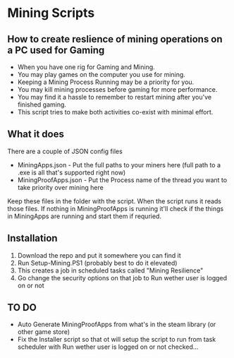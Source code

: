 # Mining Scripts
## How to create reslience of mining operations on a PC used for Gaming
* When you have one rig for Gaming and Mining.
* You may play games on the computer you use for mining.
* Keeping a Mining Process Running may be a priority for you.
* You may kill mining processes before gaming for more performance.
* You may find it a hassle to remember to restart mining after you've finished gaming.
* This script tries to make both activities co-exist with minimal effort.
## What it does
There are a couple of JSON config files 
* MiningApps.json - Put the full paths to your miners here (full path to a .exe is all that's supported right now)
* MiningProofApps.json - Put the Process name of the thread you want to take priority over mining here

Keep these files in the folder with the script.
When the script runs it reads those files. If nothing in MiningProofApps is running it'll check if the things in MiningApps are running and start them if requried.

## Installation
1. Download the repo and put it somewhere you can find it
2. Run Setup-Mining.PS1 (probably best to do it elevated)
3. This creates a job in scheduled tasks called "Mining Resilience"
4. Go change the security options on that job to Run wether user is logged on or not

## TO DO
* Auto Generate MiningProofApps from what's in the steam library (or other game store)
* Fix the Installer script so that ot will setup the script to run from task scheduler with Run wether user is logged on or not checked...
